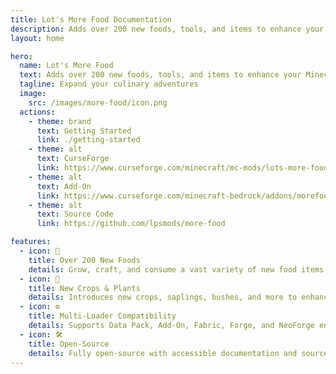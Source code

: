 ```yaml
---
title: Lot's More Food Documentation
description: Adds over 200 new foods, tools, and items to enhance your Minecraft experience.
layout: home

hero:
  name: Lot's More Food
  text: Adds over 200 new foods, tools, and items to enhance your Minecraft experience.
  tagline: Expand your culinary adventures
  image:
    src: /images/more-food/icon.png
  actions:
    - theme: brand
      text: Getting Started
      link: ./getting-started
    - theme: alt
      text: CurseForge
      link: https://www.curseforge.com/minecraft/mc-mods/lots-more-food
    - theme: alt
      text: Add-On
      link: https://www.curseforge.com/minecraft-bedrock/addons/morefood
    - theme: alt
      text: Source Code
      link: https://github.com/lpsmods/more-food

features:
  - icon: 🧱
    title: Over 200 New Foods
    details: Grow, craft, and consume a vast variety of new food items to diversify your diet.
  - icon: 🌱
    title: New Crops & Plants
    details: Introduces new crops, saplings, bushes, and more to enhance the farming experience.
  - icon: ⚙️
    title: Multi-Loader Compatibility
    details: Supports Data Pack, Add-On, Fabric, Forge, and NeoForge environments.
  - icon: 🛠️
    title: Open-Source
    details: Fully open-source with accessible documentation and source code.
---
```

